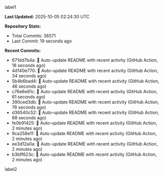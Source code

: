 
label1 
<!-- ACTIVITY_START -->
**Last Updated:** 2025-10-05 02:24:30 UTC

**Repository Stats:**
- Total Commits: 36571
- Last Commit: 19 seconds ago

**Recent Commits:**
- 671dd7b4a: 🤖 Auto-update README with recent activity (GitHub Action, 18 seconds ago)
- 4d140e770: 🤖 Auto-update README with recent activity (GitHub Action, 34 seconds ago)
- 5b4b6bad4: 🤖 Auto-update README with recent activity (GitHub Action, 46 seconds ago)
- c76e6e61c: 🤖 Auto-update README with recent activity (GitHub Action, 61 seconds ago)
- 390ced3db: 🤖 Auto-update README with recent activity (GitHub Action, 76 seconds ago)
- d36540c52: 🤖 Auto-update README with recent activity (GitHub Action, 88 seconds ago)
- fe0b91425: 🤖 Auto-update README with recent activity (GitHub Action, 2 minutes ago)
- 9ca258e11: 🤖 Auto-update README with recent activity (GitHub Action, 2 minutes ago)
- ee3d12a0a: 🤖 Auto-update README with recent activity (GitHub Action, 2 minutes ago)
- b3bff623c: 🤖 Auto-update README with recent activity (GitHub Action, 2 minutes ago)
<!-- ACTIVITY_END -->

label2
